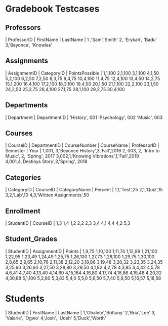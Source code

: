 # Gradebook Testcases

## Professors
| ProfessorID | FirstName | LastName |
1 ,'Sam','Smith'
2, 'Erykah', 'Badu'
3,'Beyonce', 'Knowles'

## Assignments
| AssignmentID | CategoryID | PointsPossible |
1,1,100
2,1,100
3,1,100
4,1,50
5,2,100
6,2,50
7,2,50
8,3,75
9,4,75
10,4,100
11,4,75
12,4,100
13,4,50
14,2,75
15,1,200
16,4,100
17,2,100
18,3,100
19,4,50
20,1,50
21,1,100
22,2,100
23,1,50
24,2,50
25,3,75
26,4,100
27,1,75
28,1,100
29,2,75
30,4,100

## Departments
| Department | DepartmentID |
'History', 001
'Psychology', 002
'Music', 003

## Courses
| CourseID | DepartmentID | CourseNumber | CourseName | ProfessorID | Semester | Year |
1,001, 3,'Beyonce History',3,'Fall',2016
2, 003, 2, 'Intro to Music', 2, 'Spring', 2017
3,002,1,'Knowing Vibrations',1,'Fall',2019
4,001,4,'Destinys Story',3,'Spring', 2018

## Categories
| CategoryID | CourseID | CategoryName | Percent |
1,1,'Test',25
2,1,'Quiz',15
3,2,'Lab',10
4,3,'Written Assignments',50


## Enrollment
| StudentID | CourseID |
1,3
1,4
1,2
2,2
2,3
3,4
4,1
4,4
4,2
5,3

## Student_Grades
| StudentID | AssignmentID | Points |
1,9,75
1,10,100
1,11,74
1,12,99
1,21,100
1,22,95
1,23,49
1,24,49
1,25,75
1,26,100
1,27,73
1,28,100
1,29,75
1,30,100
2,8,65
2,9,65
2,10,76
2,11,38
2,12,20
3,18,86
3,19,48
3,20,32
3,23,35
3,24,35
3,25,60
3,26,60
3,27,50
3,28,80
3,29,50
4,1,82
4,2,78
4,3,85
4,4,42
4,5,78
4,6,41
4,7,40
4,13,40
4,14,60
4,15,164
4,16,80
4,17,74
4,18,86
4,19,48
4,20,32
4,30,88
5,1,100
5,2,80
5,3,83
5,4,0
5,5,0
5,6,50
5,7,40
5,8,50
5,16,57
5,18,58

# Students
| StudentID | FirstName | LastName |
1,'Ohalete','Brittany'
2,'Bria','Lee'
3, 'Valarie', 'Ogwo'
4,'Josh', 'Udeh'
5,'Duck','Worth'
